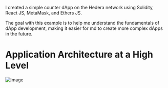 I created a simple counter dApp on the Hedera network using Solidity, React JS, MetaMask, and Ethers JS. 

The goal with this example is to help me understand the fundamentals of dApp development, making it easier for md to create more complex dApps in the future.

# Application Architecture at a High Level
![image](https://user-images.githubusercontent.com/72571340/236001445-55ef5ee1-6370-463c-bb18-e78f6ff66d3a.png)
